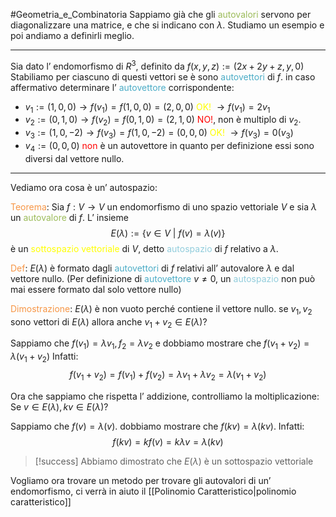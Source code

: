 #Geometria_e_Combinatoria 
Sappiamo già che gli <font color="#9bbb59">autovalori</font> servono per diagonalizzare una matrice, e che si indicano con $\lambda$.
Studiamo un esempio e poi andiamo a definirli meglio.

---

Sia dato l’ endomorfismo di $R^3$, definito da $f(x,y,z):=(2x+2y+z,y,0)$
Stabiliamo per ciascuno di questi vettori se è sono <font color="#4bacc6">autovettori</font> di $f$.
in caso affermativo determinare l’ <font color="#4bacc6">autovettore</font> corrispondente:

- $v_{1}:=(1,0,0)\to f(v_{1})=f(1,0,0)=(2,0,0)$ <font color="#ffff00">OK!</font> $\to f(v_{1})=2v_{1}$
- $v_{2}:=(0,1,0)\to f(v_{2})=f(0,1,0)=(2,1,0)$ <font color="#ff0000">NO!</font>, non è multiplo di $v_{2}$.
- $v_{3}:=(1,0,-2)\to f(v_{3})=f(1,0,-2)=(0,0,0)$ <font color="#ffff00">OK!</font> $\to f(v_{3})=0(v_{3})$
- $v_{4}:=(0,0,0)$ <font color="#ff0000">non</font> è un autovettore in quanto per definizione essi sono diversi dal vettore nullo.

---

Vediamo ora cosa è un’ autospazio:

<font color="#f79646">Teorema</font>: Sia $f:V\to V$ un endomorfismo di uno spazio vettoriale $V$ e sia $\lambda$ un <font color="#9bbb59">autovalore</font> di $f$. L’ insieme $$E(\lambda):=\{v\in V\ |\ f(v)=\lambda(v) \}$$
è un <font color="#ffff00">sottospazio vettoriale</font> di $V$, detto <font color="#92cddc">autospazio</font> di $f$ relativo a $\lambda$. 

<font color="#f79646">Def</font>: $E(\lambda)$ è formato dagli <font color="#4bacc6">autovettori</font> di $f$ relativi all’ autovalore $\lambda$ e dal vettore nullo.
(Per definizione di <font color="#4bacc6">autovettore</font> $v\neq 0$, un <font color="#92cddc">autospazio</font> non può mai essere formato dal solo vettore nullo)

<font color="#f79646">Dimostrazione</font>: $E(\lambda)$ è non vuoto perché contiene il vettore nullo.
se $v_{1},v_{2}$ sono vettori di $E(\lambda)$ allora anche $v_{1}+v_{2}\in E(\lambda)$? 

Sappiamo che $f(v_{1})=\lambda v_{1},f_{2}=\lambda v_{2}$ e dobbiamo mostrare che $f(v_{1}+v_{2})=\lambda(v_{1}+v_{2})$
Infatti: $$f(v_{1}+v_{2})=f(v_{1})+f(v_{2})=\lambda v_{1}+\lambda v_{2}=\lambda(v_{1}+v_{2})$$

Ora che sappiamo che rispetta l’ addizione, controlliamo la moltiplicazione:
Se $v\in E(\lambda),kv\in E(\lambda)$?

Sappiamo che $f(v)=\lambda(v)$. dobbiamo mostrare che $f(kv)=\lambda(kv)$.
Infatti: $$f(kv)=kf(v)=k\lambda v=\lambda(kv)$$
> [!success] 
> Abbiamo dimostrato che $E(\lambda)$ è un sottospazio vettoriale
  

Vogliamo ora trovare un metodo per trovare gli autovalori di un’ endomorfismo, ci verrà in aiuto il [[Polinomio Caratteristico|polinomio caratteristico]]

